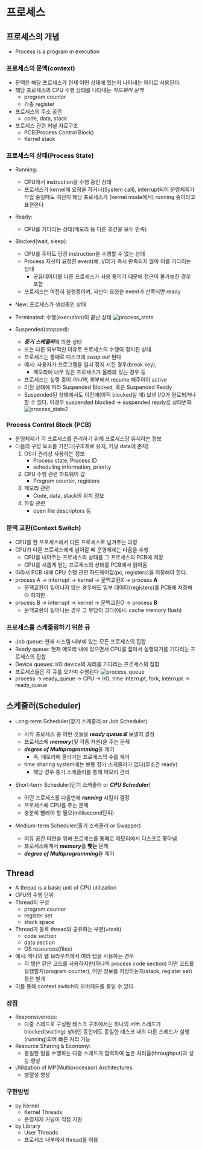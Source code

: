 # 프로세스
## 프로세스의 개념
- Process is a program in execution
### 프로세스의 문맥(context)
- 문맥은 해당 프로세스가 현재 어떤 상태에 있는지 나타내는 의미로 사용된다.
- 해당 프로세스의 CPU 수행 상태를 나타내는 *하드웨어 문맥*
  - program counter
  - 각종 register
- 프로세스의 주소 공간
  - code, data, stack
- 프로세스 관련 커널 자료구조
  - PCB(Process Control Block)
  - Kernel stack

### 프로세스의 상태(Process State)
- Running: 
  - CPU에서 instruction을 수행 중인 상태
  - 프로세스가 kernel에 요청을 하거나(System call), interrupt되어 운영체제가 작업 중일때도 여전히 해당 프로세스가 (kernel mode에서) running 중이라고 표현한다
- Ready: 
  - CPU를 기다리는 상태(메모리 등 다른 조건을 모두 만족)
- Blocked(wait, sleep): 
  - CPU를 주어도 당장 instruction을 수행할 수 없는 상태
  - Process 자신이 요청한 event(예: I/O)가 즉시 만족되지 않아 이를 기다리는 상태
    - 공유데이터를 다른 프로세스가 사용 중이기 때문에 접근이 불가능한 경우 포함
  - 프로세스는 여전히 실행중이며, 자신이 요청한 event가 만족되면 ready
- New: 프로세스가 생성중인 상태
- Terminated: 수행(execution)이 끝난 상태
![process_state](./03_프로세스상태도.png)

- Suspended(stopped): 
  - ***중기 스케줄러***에 의한 상태
  - 또는 다른 외부적인 이유로 프로세스의 수행이 정지된 상태
  - 프로세스는 통째로 디스크에 *swap out* 된다
  - 예시: 사용자가 프로그램을 일시 정지 시킨 경우(break key),
    - 메모리에 너무 많은 프로세스가 올라와 있는 경우 등
  - 프로세스는 실행 중이 *아니며*,  외부에서 resume 해주어야 active
  - 이전 상태에 따라 Suspended Blocked, 혹은 Suspended Ready
  - Suspended된 상태에서도 이전에(아직 blocked일 때) 보낸 I/O가 완료되거나 할 수 있다. 이경우 suspended blocked -> suspended ready로 상태변화
![process_state2](./03_프로세스상태도2.png)


### Process Control Block (PCB)
- 운영체제가 각 프로세스를 관리하기 위해 프로세스당 유지하는 정보
- 다음의 구성 요소를 가진다(구조체로 유지, 커널 data에 존재)
  1. OS가 관리상 사용하는 정보
     - Process state, Process ID
     - scheduling information, priority
  2. CPU 수행 관련 하드웨어 값
     - Program counter, registers
  3. 메모리 관련
     - Code, data, stack의 위치 정보
  4. 파일 관련
     - open file descriptors 등


### 문맥 교환(Context Switch)
- CPU를 한 프로세스에서 다른 프로세스로 넘겨주는 과정
- CPU가 다른 프로세스에게 넘어갈 때 운영체제는 다음을 수행
  - CPU를 내어주는 프로세스의 상태를 그 프로세스의 PCB에 저장
  - CPU를 새롭게 얻는 프로세스의 상태를 PCB에서 읽어옴
- 따라서 PCB 내에 CPU 수행 관련 하드웨어값(pc, registers)을 저장해야 한다.
- process A -> interrupt -> kernel -> 문맥교환X -> process **A**
  - 문맥교환이 일어나지 않는 경우에도 일부 데이터(registers)를 PCB에 저장해야 하지만
- process B -> interrupt -> kernel -> 문맥교환O -> process **B**
  - 문맥교환이 일어나는 경우 그 부담이 크다(예시: cache memory flush)


### 프로세스를 스케줄링하기 위한 큐
- Job queue: 현재 시스템 내부에 있는 모든 프로세스의 집합
- Ready queue: 현재 메모리 내에 있으면서 CPU를 잡아서 실행되기를 기다리는 프로세스의 집합
- Device queues: I/O device의 처리를 기다리는 프로세스의 집합
- 프로세스들은 각 큐를 오가며 수행된다
![process_queue](./03_프로세스큐.png)
- process -> ready_queue -> CPU -> I/O, time interrupt, fork, interrupt -> ready_queue

## 스케줄러(Scheduler)
- Long-term Scheduler(장기 스케줄러 or Job Scheduler)
  - 시작 프로세스 중 어떤 것들을 ***ready queue로*** 보낼지 결정
  - 프로세스에 ***memory***(및 각종 자원)을 주는 문제
  - ***degree of Multiprogramming***을 제어
    - 즉, 메모리에 올라가는 프로세스의 수를 제어
  - time sharing system에는 보통 장기 스케줄러가 없다(무조건 ready)
    - 해당 경우 중기 스케줄러를 통해 메모리 관리

- Short-term Scheduler(단기 스케줄러 or ***CPU Scheduler***)
  - 어떤 프로세스를 다음번에 ***running*** 시킬지 결정
  - 프로세스에 CPU를 주는 문제
  - 충분히 빨라야 할 필요(millisecond단위)

- Medium-term Scheduler(중기 스케줄러 or Swapper)
  - 여유 공간 마련을 위해 프로세스를 통째로 메모리에서 디스크로 쫓아냄
  - 프로세스에게서 ***memory***를 **뺏는** 문제
  - ***degree of Multiprogramming***을 제어

## Thread
- A thread is a basic unit of CPU utilization
- CPU의 수행 단위
- Thread의 구성
  - program counter
  - register set
  - stack space
- Thread가 동료 thread와 공유하는 부분(=task)
  - code section
  - data section
  - OS resources(files)
- 예시: 하나의 웹 브라우저에서 여러 탭을 사용하는 경우
  - 각 탭은 같은 코드를 사용하지만(하나의 process code section) 어떤 코드를 실행할지(program counter), 어떤 정보를 저장하는지(stack, register set) 등은 별개
- 이를 통해 context switch의 오버헤드를 줄일 수 있다.
### 장점
- Responsiveness:
  - 다중 스레드로 구성된 태스크 구조에서는 하나의 서버 스레드가 blocked(waiting) 상태인 동안에도 동일한 태스크 내의 다른 스레드가 실행(running)되어 빠른 처리 가능
- Resource Sharing & Economy:
  - 동일한 일을 수행하는 다중 스레드가 협력하여 높은 처리율(throughput)과 성능 향상
- Utilization of MP(Multiprocessor) Architectures:
  - 병렬성 향상

### 구현방법
- by Kernel
  - Kernel Threads
  - 운영체제 커널이 직접 지원
- by Library
  - User Threads
  - 프로세스 내부에서 thread를 이용
